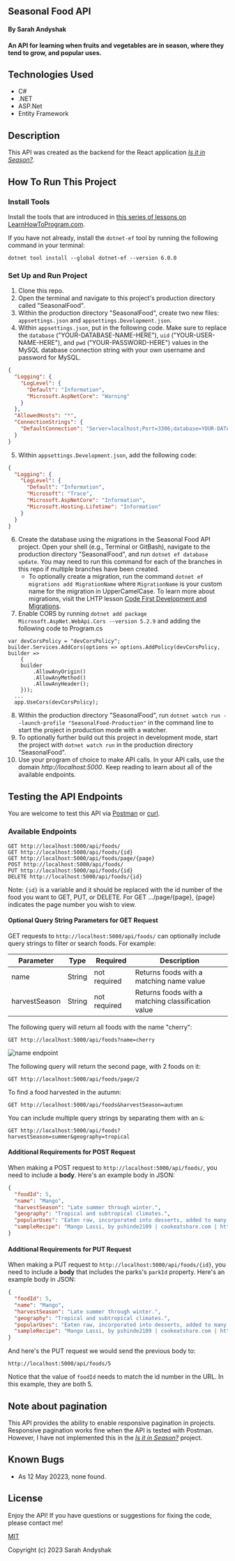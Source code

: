## Seasonal Food API

#### By Sarah Andyshak

#### An API for learning when fruits and vegetables are in season, where they tend to grow, and popular uses.

## Technologies Used

* C#
* .NET
* ASP.Net
* Entity Framework

## Description

This API was created as the backend for the React application [_Is it in Season?_](https://github.com/SarahAndyshak/seasonal-foods).

## How To Run This Project

### Install Tools

Install the tools that are introduced in [this series of lessons on LearnHowToProgram.com](https://www.learnhowtoprogram.com/c-and-net/getting-started-with-c).

If you have not already, install the `dotnet-ef` tool by running the following command in your terminal:

```
dotnet tool install --global dotnet-ef --version 6.0.0
```

### Set Up and Run Project

1. Clone this repo.
2. Open the terminal and navigate to this project's production directory called "SeasonalFood".
3. Within the production directory "SeasonalFood", create two new files: `appsettings.json` and `appsettings.Development.json`.
4. Within `appsettings.json`, put in the following code. Make sure to replace the `database` ("YOUR-DATABASE-NAME-HERE"), `uid` ("YOUR-USER-NAME-HERE"), and `pwd` ("YOUR-PASSWORD-HERE") values in the MySQL database connection string with your own username and password for MySQL.

```json
{
  "Logging": {
    "LogLevel": {
      "Default": "Information",
      "Microsoft.AspNetCore": "Warning"
    }
  },
  "AllowedHosts": "*",
  "ConnectionStrings": {
    "DefaultConnection": "Server=localhost;Port=3306;database=YOUR-DATABASE-NAME-HERE;uid=YOUR-USER-NAME-HERE;pwd=YOUR-PASSWORD-HERE;"
  }
}
```

5. Within `appsettings.Development.json`, add the following code:

```json
{
  "Logging": {
    "LogLevel": {
      "Default": "Information",
      "Microsoft": "Trace",
      "Microsoft.AspNetCore": "Information",
      "Microsoft.Hosting.Lifetime": "Information"
    }
  }
}
```

6. Create the database using the migrations in the Seasonal Food API project. Open your shell (e.g., Terminal or GitBash), navigate to the production directory "SeasonalFood", and run `dotnet ef database update`. You may need to run this command for each of the branches in this repo if multiple branches have been created. 
    - To optionally create a migration, run the command `dotnet ef migrations add MigrationName` where `MigrationName` is your custom name for the migration in UpperCamelCase. To learn more about migrations, visit the LHTP lesson [Code First Development and Migrations](https://www.learnhowtoprogram.com/c-and-net-part-time/many-to-many-relationships/code-first-development-and-migrations).
7. Enable CORS by running `dotnet add package Microsoft.AspNet.WebApi.Cors --version 5.2.9` and adding the following code to Program.cs

```
var devCorsPolicy = "devCorsPolicy";
builder.Services.AddCors(options => options.AddPolicy(devCorsPolicy, builder =>
    {
    builder
        .AllowAnyOrigin()
        .AllowAnyMethod()
        .AllowAnyHeader();
    }));
  ...
  app.UseCors(devCorsPolicy);
  ```

8. Within the production directory "SeasonalFood", run `dotnet watch run --launch-profile "SeasonalFood-Production"` in the command line to start the project in production mode with a watcher. 
9. To optionally further build out this project in development mode, start the project with `dotnet watch run` in the production directory "SeasonalFood".
10. Use your program of choice to make API calls. In your API calls, use the domain _http://localhost:5000_. Keep reading to learn about all of the available endpoints.

## Testing the API Endpoints

You are welcome to test this API via [Postman](https://www.postman.com/) or [curl](https://curl.se/).

### Available Endpoints

```
GET http://localhost:5000/api/foods/
GET http://localhost:5000/api/foods/{id}
GET http://localhost:5000/api/foods/page/{page}
POST http://localhost:5000/api/foods/
PUT http://localhost:5000/api/foods/{id}
DELETE http://localhost:5000/api/foods/{id}
```

Note: `{id}` is a variable and it should be replaced with the id number of the food you want to GET, PUT, or DELETE. For GET .../page/{page}, {page} indicates the page number you wish to view. 

#### Optional Query String Parameters for GET Request

GET requests to `http://localhost:5000/api/foods/` can optionally include query strings to filter or search foods. For example:

| Parameter   | Type        |  Required    | Description |
| ----------- | ----------- | -----------  | ----------- |
| name        | String      | not required | Returns foods with a matching name value |
| harvestSeason  | String      | not required | Returns foods with a matching classification value |



The following query will return all foods with the name "cherry":

```
GET http://localhost:5000/api/foods?name=cherry
```
![name endpoint](name-endpoint.png)

The following query will return the second page, with 2 foods on it:

```
GET http://localhost:5000/api/foods/page/2
```

To find a food harvested in the autumn:

```
GET http://localhost:5000/api/foods&harvestSeason=autumn
```

You can include multiple query strings by separating them with an `&`:

```
GET http://localhost:5000/api/foods?harvestSeason=summer&geography=tropical
```

#### Additional Requirements for POST Request

When making a POST request to `http://localhost:5000/api/foods/`, you need to include a **body**. Here's an example body in JSON:

```json
{
  "foodId": 5,
  "name": "Mango",
  "harvestSeason": "Late summer through winter.",
  "geography": "Tropical and subtropical climates.",
  "popularUses": "Eaten raw, incorporated into desserts, added to many savory foods, used in salsas, made into lassi, processed into chutney.",
  "sampleRecipe": "Mango Lassi, by pshinde2109 | cookeatshare.com | https://cookeatshare.com/recipes/mango-lassi-743042"
}
```

#### Additional Requirements for PUT Request

When making a PUT request to `http://localhost:5000/api/foods/{id}`, you need to include a **body** that includes the parks's `parkId` property. Here's an example body in JSON:

```json
{
  "foodId": 5,
  "name": "Mango",
  "harvestSeason": "Late summer through winter.",
  "geography": "Tropical and subtropical climates.",
  "popularUses": "Eaten raw, incorporated into desserts, added to many savory foods, used in salsas, made into lassi, processed into chutney.",
  "sampleRecipe": "Mango Lassi, by pshinde2109 | cookeatshare.com | https://cookeatshare.com/recipes/mango-lassi-743042"
}
```

And here's the PUT request we would send the previous body to:

```
http://localhost:5000/api/foods/5
```

Notice that the value of `foodId` needs to match the id number in the URL. In this example, they are both 5.

## Note about pagination
This API provides the ability to enable responsive pagination in projects. Responsive pagination works fine when the API is tested with Postman. However, I have not implemented this in the [_Is it in Season?_](https://github.com/SarahAndyshak/seasonal-foods) project.

## Known Bugs

* As 12 May 20223, none found.

## License
Enjoy the API! If you have questions or suggestions for fixing the code, please contact me!

[MIT](https://github.com/git/git-scm.com/blob/main/MIT-LICENSE.txt)

Copyright (c) 2023 Sarah Andyshak